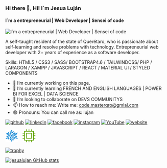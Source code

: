 ### Hi there 👋, Hi! I´m Jesua Luján
#### I´m a entrepreneurial | Web Developer | Sensei of code
![I´m a entrepreneurial | Web Developer | Sensei of code](https://arturssmirnovs.github.io/github-profile-readme-generator/images/banner.png)

A self-taught resident of the state of Querétaro, who is passionate about self-learning and resolve problems with technology. Entrepreneurial web developer with 2+ years of experience as a software developer.

Skills: HTML5 / CSS3 / SASS/ BOOTSTRAP4.6 / TAILWINDCSS/ PHP / LARAGON / XAMPP / JAVASCRIPT / REACT / MATERIAL UI / STYLED COMPONENTS

- 🔭 I’m currently working on this page. 
- 🌱 I’m currently learning FRENCH AND ENGLISH LANGUAGES | POWER BI FOR EXCEL | DATA SCIENCE 
- 👯 I’m looking to collaborate on DEVS COMMUNITYS 
- 📫 How to reach me: Write me: code.masterqro@gmial.com 
- 😄 Pronouns: You can call me as: lujan  


[<img src='https://cdn.jsdelivr.net/npm/simple-icons@3.0.1/icons/github.svg' alt='github' height='40'>](https://github.com/jesualujan)  [<img src='https://cdn.jsdelivr.net/npm/simple-icons@3.0.1/icons/linkedin.svg' alt='linkedin' height='40'>](https://www.linkedin.com/in/jesualujan/)  [<img src='https://cdn.jsdelivr.net/npm/simple-icons@3.0.1/icons/facebook.svg' alt='facebook' height='40'>](https://www.facebook.com/jesualujan)  [<img src='https://cdn.jsdelivr.net/npm/simple-icons@3.0.1/icons/instagram.svg' alt='instagram' height='40'>](https://www.instagram.com/jesualujan/)  [<img src='https://cdn.jsdelivr.net/npm/simple-icons@3.0.1/icons/youtube.svg' alt='YouTube' height='40'>](https://www.youtube.com/channel/jesualujan)  [<img src='https://cdn.jsdelivr.net/npm/simple-icons@3.0.1/icons/icloud.svg' alt='website' height='40'>](https://jesulujan.netlify.app/)  

<a href='https://archiveprogram.github.com/'><img src='https://raw.githubusercontent.com/acervenky/animated-github-badges/master/assets/acbadge.gif' width='40' height='40'></a> <a href='https://docs.github.com/en/developers'><img src='https://raw.githubusercontent.com/acervenky/animated-github-badges/master/assets/devbadge.gif' width='40' height='40'></a> 

[![trophy](https://github-profile-trophy.vercel.app/?username=jesualujan)](https://github.com/ryo-ma/github-profile-trophy)


[![jesualujan GitHub stats](https://github-readme-stats.vercel.app/api?username=jesualujan)](https://github.com/jesualujan/github-readme-stats)


